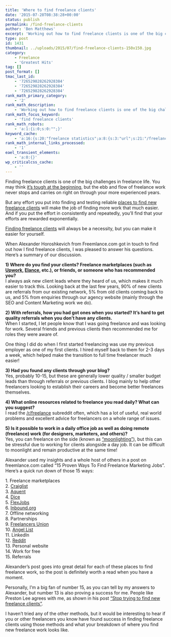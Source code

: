 ```yaml
---
title: 'Where to find freelance clients'
date: '2015-07-28T08:38:28+00:00'
status: publish
permalink: /find-freelance-clients
author: 'Ben Matthews'
excerpt: 'Working out how to find freelance clients is one of the big challenges in freelance life. You may find it tough at the beginning, but here are ideas to help.'
type: post
id: 1431
thumbnail: ../uploads/2015/07/find-freelance-clients-150x150.jpg
category:
    - Freelance
    - 'Greatest Hits'
tag: []
post_format: []
tmac_last_id:
    - '726529828262928384'
    - '726529828262928384'
    - '726529828262928384'
rank_math_primary_category:
    - '2'
rank_math_description:
    - 'Working out how to find freelance clients is one of the big challenges in freelance life. You may find it tough at the beginning, but here are ideas to help.'
rank_math_focus_keyword:
    - 'find freelance clients'
rank_math_robots:
    - 'a:1:{i:0;s:0:"";}'
keyword_cache:
    - 'a:16:{s:20:"freelance statistics";a:8:{s:3:"url";s:21:"/freelance-statistics";s:5:"times";s:0:"";s:7:"between";s:0:"";s:6:"before";s:0:"";s:5:"after";s:0:"";s:4:"case";N;s:8:"nofollow";N;s:9:"newwindow";N;}s:19:"freelance portfolio";a:8:{s:3:"url";s:30:"/courses/freelance-portfolios/";s:5:"times";s:0:"";s:7:"between";s:0:"";s:6:"before";s:0:"";s:5:"after";s:0:"";s:4:"case";N;s:8:"nofollow";N;s:9:"newwindow";N;}s:19:"accounting software";a:8:{s:3:"url";s:33:"/best-online-accounting-software/";s:5:"times";s:0:"";s:7:"between";s:0:"";s:6:"before";s:0:"";s:5:"after";s:0:"";s:4:"case";N;s:8:"nofollow";N;s:9:"newwindow";N;}s:19:"freelance community";a:8:{s:3:"url";s:20:"/freelance-community";s:5:"times";s:0:"";s:7:"between";s:0:"";s:6:"before";s:0:"";s:5:"after";s:0:"";s:4:"case";N;s:8:"nofollow";N;s:9:"newwindow";N;}s:19:"freelance questions";a:8:{s:3:"url";s:20:"/freelance-community";s:5:"times";s:0:"";s:7:"between";s:0:"";s:6:"before";s:0:"";s:5:"after";s:0:"";s:4:"case";N;s:8:"nofollow";N;s:9:"newwindow";N;}s:18:"freelance expenses";a:8:{s:3:"url";s:19:"/freelance-expenses";s:5:"times";s:0:"";s:7:"between";s:0:"";s:6:"before";s:0:"";s:5:"after";s:0:"";s:4:"case";N;s:8:"nofollow";N;s:9:"newwindow";N;}s:18:"freelance training";a:8:{s:3:"url";s:8:"/courses";s:5:"times";s:0:"";s:7:"between";s:0:"";s:6:"before";s:0:"";s:5:"after";s:0:"";s:4:"case";N;s:8:"nofollow";N;s:9:"newwindow";N;}s:15:"freelance tools";a:8:{s:3:"url";s:21:"/best-freelance-tools";s:5:"times";s:0:"";s:7:"between";s:0:"";s:6:"before";s:0:"";s:5:"after";s:0:"";s:4:"case";N;s:8:"nofollow";N;s:9:"newwindow";N;}s:15:"freelance rates";a:8:{s:3:"url";s:16:"/freelance-rates";s:5:"times";s:0:"";s:7:"between";s:0:"";s:6:"before";s:0:"";s:5:"after";s:0:"";s:4:"case";N;s:8:"nofollow";N;s:9:"newwindow";N;}s:14:"freelance work";a:8:{s:3:"url";s:15:"/freelance-work";s:5:"times";s:0:"";s:7:"between";s:0:"";s:6:"before";s:0:"";s:5:"after";s:0:"";s:4:"case";N;s:8:"nofollow";N;s:9:"newwindow";N;}s:14:"freelance jobs";a:8:{s:3:"url";s:15:"/freelance-jobs";s:5:"times";s:0:"";s:7:"between";s:0:"";s:6:"before";s:0:"";s:5:"after";s:0:"";s:4:"case";N;s:8:"nofollow";N;s:9:"newwindow";N;}s:13:"balance sheet";a:8:{s:3:"url";s:46:"https://freetrain.co/balance-sheet-definition/";s:5:"times";s:0:"";s:7:"between";s:0:"";s:6:"before";s:0:"";s:5:"after";s:0:"";s:4:"case";N;s:8:"nofollow";N;s:9:"newwindow";N;}s:7:"courses";a:8:{s:3:"url";s:8:"/courses";s:5:"times";s:0:"";s:7:"between";s:0:"";s:6:"before";s:0:"";s:5:"after";s:0:"";s:4:"case";N;s:8:"nofollow";N;s:9:"newwindow";N;}s:5:"rates";a:8:{s:3:"url";s:16:"/freelance-rates";s:5:"times";s:0:"";s:7:"between";s:0:"";s:6:"before";s:0:"";s:5:"after";s:0:"";s:4:"case";N;s:8:"nofollow";N;s:9:"newwindow";N;}s:4:"ir35";a:8:{s:3:"url";s:5:"/ir35";s:5:"times";s:0:"";s:7:"between";s:0:"";s:6:"before";s:0:"";s:5:"after";s:0:"";s:4:"case";N;s:8:"nofollow";N;s:9:"newwindow";N;}s:13:"keywords_time";i:1565616684;}'
rank_math_internal_links_processed:
    - '1'
eael_transient_elements:
    - 'a:0:{}'
wp_criticalcss_cache:
    - ''
---
```

Finding freelance clients is one of the big challenges in freelance life. You may think [it’s tough at the beginning](http://benrmatthews.com/find-freelance-work-quickly-new-freelance-consultant/), but the ebb and flow of freelance work never stops and carries on right on through your more experienced years.

But any effort you put into finding and testing reliable [places to find new freelance clients](http://benrmatthews.com/find-freelance-jobs-online/) will make the job of finding more work that much easier. And if you put the effort in consistently and repeatedly, you’ll find that your efforts are rewarded exponentially.

[Finding freelance clients](http://benrmatthews.com/find-freelance-work-summer-slump/) will always be a necessity, but you can make it easier for yourself.

When Alexander Horoshkevich from Freemlance.com got in touch to find out how I find freelance clients, I was pleased to answer his questions. Here’s a summary of our discussion.

**1) Where do you find your clients? Freelance marketplaces (such as [Upwork](https://www.upwork.com/), [Elance](https://www.elance.com/), etc.), or friends, or someone who has recommended you?**  
I always ask new client leads where they heard of us, which makes it much easier to track this. Looking back at the last few years, 90% of new clients are referrals from our existing network, 5% from old clients coming back to us, and 5% from enquiries through our agency website (mainly through the SEO and Content Marketing work we do).

**2) With referrals, how you had got ones when you started? It’s hard to get quality referrals when you don’t have any clients.**  
When I started, I let people know that I was going freelance and was looking for work. Several friends and previous clients then recommended me for roles they were aware of.

One thing I did do when I first started freelancing was use my previous employer as one of my first clients. I hired myself back to them for 2-3 days a week, which helped make the transition to full time freelancer much easier!

**3) Had you found any clients through your blog?**  
Yes, probably 10-15, but these are generally lower quality / smaller budget leads than through referrals or previous clients. I blog mainly to help other freelancers looking to establish their careers and become better freelances themselves.

**4) What online resources related to freelance you read daily? What can you suggest?**  
I read the [/r/freelance](https://www.reddit.com/r/freelance) subreddit often, which has a lot of useful, real world problems and excellent advice for freelancers on a whole range of issues.

**5) Is it possible to work in a daily office job as well as doing remote (freelance) work (for designers, marketers, and others)?**  
Yes, you can freelance on the side (known as [“moonlighting”](http://dictionary.cambridge.org/dictionary/business-english/moonlighting)), but this can be stressful due to working for clients alongside a day job. It can be difficult to moonlight and remain productive at the same time!

Alexander used my insights and a whole host of others in a post on freemlance.com called “15 Proven Ways To Find Freelance Marketing Jobs”. Here’s a quick run down of those 15 ways:

1\. Freelance marketplaces  
2\. [Craiglist](http://london.craigslist.co.uk/)  
3\. [Aquent](https://aquent.co.uk/)  
4\. [Dice](http://www.dice.com/)  
5\. [FlexJobs](http://www.flexjobs.com/)  
6\. [Inbound.org](http://inbound.org/)  
7\. Offline networking  
8\. Partnerships  
9\. [Freelancers Union](https://www.freelancersunion.org/)  
10\. [Angel List](https://angel.co/)  
11\. LinkedIn  
12\. [Reddit](http://reddit.com/)  
13\. Personal website  
14\. Work for free  
15\. Referrals

Alexander’s post goes into great detail for each of these places to find freelance work, so the post is definitely worth a read when you have a moment.

Personally, I’m a big fan of number 15, as you can tell by my answers to Alexander, but number 13 is also proving a success for me. People like Preston Lee agrees with me, as shown in his post [“Stop trying to find new freelance clients”](http://millo.co/stop-trying-to-find-new-freelance-clients).

I haven’t tried any of the other methods, but it would be interesting to hear if you or other freelancers you know have found success in finding freelance clients using those methods and what your breakdown of where you find new freelance work looks like.